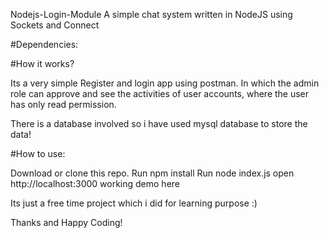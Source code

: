 Nodejs-Login-Module
A simple chat system written in NodeJS using Sockets and Connect

#Dependencies:

#How it works?

Its a very simple Register and login app using postman. In which the admin role can approve and see the activities of user accounts, where the user has only read permission.

There is a database involved so i have used mysql database to store the data!

#How to use:

Download or clone this repo.
Run npm install
Run node index.js
open http://localhost:3000
working demo here

Its just a free time project which i did for learning purpose :)

Thanks and Happy Coding!
